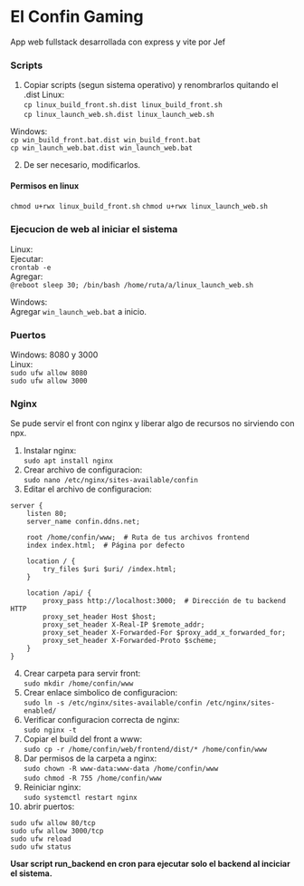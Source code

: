 # El Confin Gaming

App web fullstack desarrollada con express y vite por Jef

### Scripts  

1. Copiar scripts (segun sistema operativo) y renombrarlos quitando el .dist
Linux:  
`cp linux_build_front.sh.dist linux_build_front.sh`  
`cp linux_launch_web.sh.dist linux_launch_web.sh`

Windows:  
`cp win_build_front.bat.dist win_build_front.bat`  
`cp win_launch_web.bat.dist win_launch_web.bat`

2. De ser necesario, modificarlos.

#### Permisos en linux  
`chmod u+rwx linux_build_front.sh`
`chmod u+rwx linux_launch_web.sh`

### Ejecucion de web al iniciar el sistema
Linux:  
Ejecutar:  
`crontab -e`  
Agregar:  
`@reboot sleep 30; /bin/bash /home/ruta/a/linux_launch_web.sh`

Windows:  
Agregar `win_launch_web.bat` a inicio.

### Puertos  
Windows: 8080 y 3000  
Linux:  
`sudo ufw allow 8080`  
`sudo ufw allow 3000`


### Nginx

Se pude servir el front con nginx y liberar algo de recursos no sirviendo con npx.  

1. Instalar nginx:  
`sudo apt install nginx`  
2. Crear archivo de configuracion:  
`sudo nano /etc/nginx/sites-available/confin`   
3. Editar el archivo de configuracion:  
```
server {
    listen 80;
    server_name confin.ddns.net;

    root /home/confin/www;  # Ruta de tus archivos frontend
    index index.html;  # Página por defecto

    location / {
        try_files $uri $uri/ /index.html;
    }

    location /api/ {
        proxy_pass http://localhost:3000;  # Dirección de tu backend HTTP
        proxy_set_header Host $host;
        proxy_set_header X-Real-IP $remote_addr;
        proxy_set_header X-Forwarded-For $proxy_add_x_forwarded_for;
        proxy_set_header X-Forwarded-Proto $scheme;
    }
}
```
4. Crear carpeta para servir front:  
`sudo mkdir /home/confin/www`   
5. Crear enlace simbolico de configuracion:  
`sudo ln -s /etc/nginx/sites-available/confin /etc/nginx/sites-enabled/`  
6. Verificar configuracion correcta de nginx:  
`sudo nginx -t`    
7. Copiar el build del front a www:  
`sudo cp -r /home/confin/web/frontend/dist/* /home/confin/www`  
8. Dar permisos de la carpeta a nginx:  
`sudo chown -R www-data:www-data /home/confin/www`  
`sudo chmod -R 755 /home/confin/www`   
9. Reiniciar nginx:  
`sudo systemctl restart nginx` 
10. abrir puertos:  
```  
sudo ufw allow 80/tcp  
sudo ufw allow 3000/tcp  
sudo ufw reload
sudo ufw status  
```

**Usar script run_backend en cron para ejecutar solo el backend al inciciar el sistema.**








